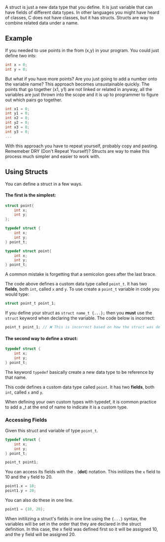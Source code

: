 <title>
Structures (structs)
</title>

A struct is just a new data type that you define. It is just variable that can have fields of different data types. In other languages you might have heard of classes, C does not have classes, but it has structs. Structs are way to combine related data under a name. 

## Example

If you needed to use points in the from (x,y) in your program. You could just define two ints:

```c
int x = 0;
int y = 0;
```

But what if you have more points? Are you just going to add a number onto the variable name? This approach becomes unsustainable quickly. The points that go together (x1, y1) are not linked or related in anyway, all the variables are just thrown into the scope and it is up to programmer to figure out which pairs go together.
```c
int x1 = 0;
int y1 = 0;
int x2 = 0;
int y2 = 0;
int x3 = 0;
int y3 = 0;
...
```
With this approach you have to repeat yourself, probably copy and pasting. Rememeber DRY (Don't Repeat Yourself)? Structs are way to make this process much simpler and easier to work with.

## Using Structs

You can define a struct in a few ways.


#### The first is the simplest:
<!-- ```c
struct point_t{
    int x;
    int y;
};
``` -->

<div className="w-[400px]">

```c
struct point{
    int x;
    int y;
};
``` 
</div>
<div>

```c
typedef struct {
    int x;
    int y;
} point_t;
```
</div>
<div>

```c
typedef struct point{
    int x;
    int y;
} point_t;
```
</div>


<warning>
A common mistake is forgetting that a semicolon goes after the last brace.
</warning>


The code above defines a custom data type called `point_t`. It has two **fields**, both `int`, called `x` and `y`. To use create a `point_t` variable in code you would type:

```c
struct point_t point_1;
```

<Warning title="Important">
If you define your struct as <code>struct name_t {...};</code> then you <strong  color="#eab308">must</strong> use the <code>struct</code> keyword when declaring the variable. The code below is incorrect:

```c
point_t point_1; // ❌ This is incorrect based on how the struct was declared
```
</Warning>



#### The second way to define a struct:
```c
typedef struct {
    int x;
    int y;
} point_t;
```

<Definition title="typedef">
The keyword <code>typedef</code> basically create a new data type to be reference by that name.
</Definition>


This code defines a custom data type called `point`. It has two **fields**, both `int`, called `x` and `y`.

<Info>
When defining your own custom types with typedef, it is common practice to add a _t at the end of name to indicate it is a custom type.
</Info>




### Accessing Fields

Given this struct and variable of type `point_t`.

```c
typedef struct {
    int x;
    int y;
} point_t;

point_t point1;
```
You can access its fields with the  `.` (**dot**) notation. This initilizes the `x` field to 10 and the `y` field to 20. 

```c
point1.x = 10;
point1.y = 20;
```

You can also do these in one line.

```c
point1 = {10, 20};
```

<Info>
When initilizing a struct's fields in one line using the <code>{...}</code> syntax, the variables will be set in the order that they are declared in the struct definition. In this case, the x field was defined first so it will be assigned 10, and the y field will be assigned 20.
</Info>
